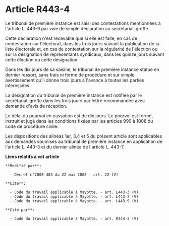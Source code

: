 # Article R443-4

Le tribunal de première instance est saisi des contestations mentionnées à l'article L. 443-9 par voie de simple déclaration
au secrétariat-greffe. 

Cette déclaration n'est recevable que si elle est faite, en cas de contestation sur l'électorat, dans les trois jours suivant
la publication de la liste électorale et, en cas de contestation sur la régularité de l'élection ou sur la désignation de
représentants syndicaux, dans les quinze jours suivant cette élection ou cette désignation. 

Dans les dix jours de sa saisine, le tribunal de première instance statue en dernier ressort, sans frais ni forme de
procédure et sur simple avertissement qu'il donne trois jours à l'avance à toutes les parties intéressées. 

La désignation du tribunal de première instance est notifiée par le secrétariat-greffe dans les trois jours par lettre
recommandée avec demande d'avis de réception. 

Le délai du pourvoi en cassation est de dix jours. Le pourvoi est formé, instruit et jugé dans les conditions fixées par les
articles 999 à 1008 du code de procédure civile. 

Les dispositions des alinéas 1er, 3,4 et 5 du présent article sont applicables aux demandes soumises au tribunal de première
instance en application de l'article L. 443-3 et du dernier alinéa de l'article L. 443-7.

**Liens relatifs à cet article**

	**Modifié par**:

	  - Décret n°2008-484 du 22 mai 2008 - art. 22 (V)

	**Cite**:

	  - Code du travail applicable à Mayotte. - art. L443-3 (V)
	  - Code du travail applicable à Mayotte. - art. L443-7 (V)
	  - Code du travail applicable à Mayotte. - art. L443-9 (V)

	**Cité par**:

	  - Code du travail applicable à Mayotte. - art. R444-3 (V)
